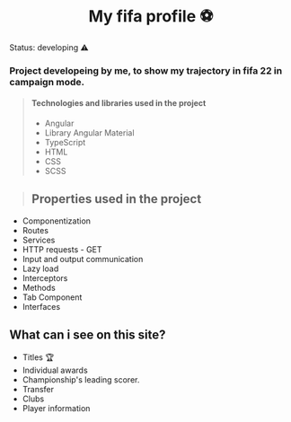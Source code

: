 <h1 align="center" style="text-align: center;">
  My fifa profile
⚽
</h1>

Status: developing ⚠️

 ### Project developeing by me, to show my trajectory in fifa 22 in campaign mode.

> #### Technologies and libraries used in the project
>
> + Angular
> + Library Angular Material
> + TypeScript
> + HTML
> + CSS
> + SCSS

> ## Properties used in the project</h2> 

+ Componentization
+ Routes
+ Services
+ HTTP requests - GET
+ Input and output communication
+ Lazy load
+ Interceptors
+ Methods
+ Tab Component
+ Interfaces


## What can i see on this site?
+ Titles 🏆
+ Individual awards
+ Championship's leading scorer.
+ Transfer
+ Clubs
+ Player information

